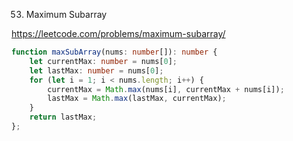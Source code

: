 53. Maximum Subarray

https://leetcode.com/problems/maximum-subarray/

```TypeScript
function maxSubArray(nums: number[]): number {
    let currentMax: number = nums[0];
    let lastMax: number = nums[0];
    for (let i = 1; i < nums.length; i++) {
        currentMax = Math.max(nums[i], currentMax + nums[i]);
        lastMax = Math.max(lastMax, currentMax);
    }
    return lastMax;
};
```